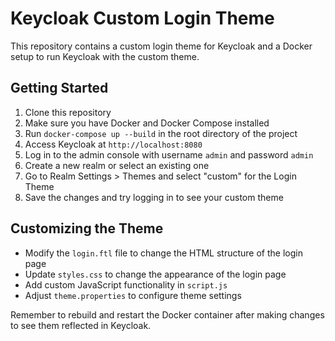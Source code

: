 # Keycloak Custom Login Theme

This repository contains a custom login theme for Keycloak and a Docker setup to run Keycloak with the custom theme.

## Getting Started

1. Clone this repository
2. Make sure you have Docker and Docker Compose installed
3. Run `docker-compose up --build` in the root directory of the project
4. Access Keycloak at `http://localhost:8080`
5. Log in to the admin console with username `admin` and password `admin`
6. Create a new realm or select an existing one
7. Go to Realm Settings > Themes and select "custom" for the Login Theme
8. Save the changes and try logging in to see your custom theme

## Customizing the Theme

- Modify the `login.ftl` file to change the HTML structure of the login page
- Update `styles.css` to change the appearance of the login page
- Add custom JavaScript functionality in `script.js`
- Adjust `theme.properties` to configure theme settings

Remember to rebuild and restart the Docker container after making changes to see them reflected in Keycloak.
